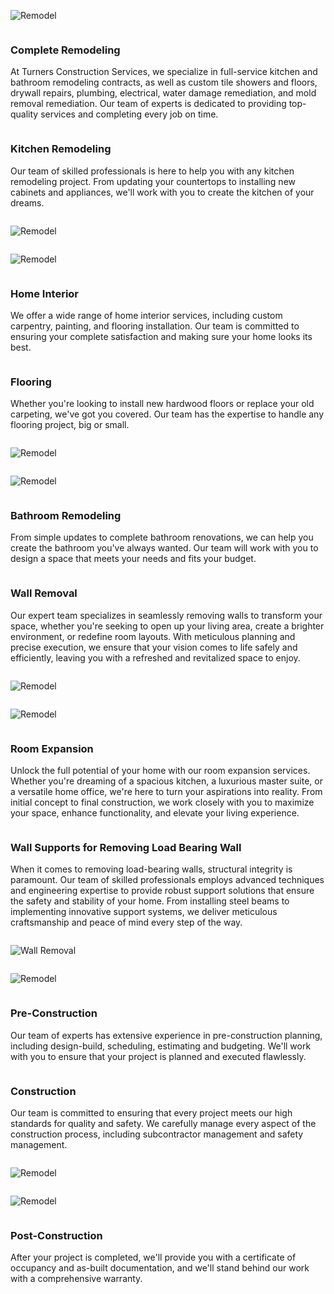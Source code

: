 <!-- pagetitle:Our Services -->
<!-- pagelayout:page -->
<!-- pagedate: -->
<!-- pagethumbnail:images/heroimage.webp -->
<!-- pageexcerpt: -->
<!-- pagekeywords: -->
<!-- pageauthor: -->
<!-- pagetype:website -->

<div class="elementcontainer no-top-margin">
<div class="row alignitems-vertical">
<div class="column col-4 textalign-left flex-basis-600">

![Remodel](pages/images/services/ourservices1.webp)

</div>
<div class="column col-8 textalign-left textalign-vertical flex-basis-600">

### Complete Remodeling

At Turners Construction Services, we specialize in full-service kitchen and bathroom remodeling contracts, as well as custom tile showers and floors, drywall repairs, plumbing, electrical, water damage remediation, and mold removal remediation. Our team of experts is dedicated to providing top-quality services and completing every job on time.

</div>
</div>
</div>
<div class="elementcontainer dark">
<div class="row alignitems-vertical">
<div class="column col-8 textalign-left flex-basis-600">

### Kitchen Remodeling

Our team of skilled professionals is here to help you with any kitchen remodeling project. From updating your countertops to installing new cabinets and appliances, we'll work with you to create the kitchen of your dreams.

</div>
<div class="column col-4 textalign-left textalign-vertical flex-basis-600">

![Remodel](pages/images/services/kitchenremodel.webp)

</div>
</div>
</div>
<div class="elementcontainer">
<div class="row alignitems-vertical">
<div class="column col-4 textalign-left flex-basis-600">

![Remodel](pages/images/services/homeinterior.webp)

</div>
<div class="column col-8 textalign-left textalign-vertical flex-basis-600">

### Home Interior

We offer a wide range of home interior services, including custom carpentry, painting, and flooring installation. Our team is committed to ensuring your complete satisfaction and making sure your home looks its best.

</div>
</div>
</div>
<div class="elementcontainer dark">
<div class="row alignitems-vertical">
<div class="column col-8 textalign-left flex-basis-600">

### Flooring

Whether you're looking to install new hardwood floors or replace your old carpeting, we've got you covered. Our team has the expertise to handle any flooring project, big or small.

</div>
<div class="column col-4 textalign-left textalign-vertical flex-basis-600">

![Remodel](pages/images/services/flooring.webp)

</div>
</div>
</div>
<div class="elementcontainer">
<div class="row alignitems-vertical">
<div class="column col-4 textalign-left flex-basis-600">

![Remodel](pages/images/services/bathroomremodeling.webp)

</div>
<div class="column col-8 textalign-left flex-basis-600">

### Bathroom Remodeling

From simple updates to complete bathroom renovations, we can help you create the bathroom you've always wanted. Our team will work with you to design a space that meets your needs and fits your budget.


</div>
</div>
</div>
<div class="elementcontainer dark">
<div class="row alignitems-vertical">
<div class="column col-8 textalign-left flex-basis-600">

### Wall Removal

Our expert team specializes in seamlessly removing walls to transform your space, whether you're seeking to open up your living area, create a brighter environment, or redefine room layouts. With meticulous planning and precise execution, we ensure that your vision comes to life safely and efficiently, leaving you with a refreshed and revitalized space to enjoy.

</div>
<div class="column col-4 textalign-left flex-basis-600">

![Remodel](pages/images/services/wallremoval.webp)

</div>
</div>
</div>
<div class="elementcontainer">
<div class="row alignitems-vertical">
<div class="column col-4 textalign-left flex-basis-600">

![Remodel](pages/images/services/roomexpansion.webp)

</div>
<div class="column col-8 textalign-left flex-basis-600">

### Room Expansion

Unlock the full potential of your home with our room expansion services. Whether you're dreaming of a spacious kitchen, a luxurious master suite, or a versatile home office, we're here to turn your aspirations into reality. From initial concept to final construction, we work closely with you to maximize your space, enhance functionality, and elevate your living experience.

</div>
</div>
</div>
<div class="elementcontainer dark">
<div class="row alignitems-vertical">
<div class="column col-8 textalign-left flex-basis-600">

### Wall Supports for Removing Load Bearing Wall

When it comes to removing load-bearing walls, structural integrity is paramount. Our team of skilled professionals employs advanced techniques and engineering expertise to provide robust support solutions that ensure the safety and stability of your home. From installing steel beams to implementing innovative support systems, we deliver meticulous craftsmanship and peace of mind every step of the way.

</div>
<div class="column col-4 textalign-left flex-basis-600">

![Wall Removal](pages/images/services/ourservices3.webp)

</div>
</div>
</div>
<div class="elementcontainer">
<div class="row alignitems-vertical">
<div class="column col-4 textalign-left flex-basis-600">

![Remodel](pages/images/services/preconstruction.webp)

</div>
<div class="column col-8 textalign-left flex-basis-600">

### Pre-Construction

Our team of experts has extensive experience in pre-construction planning, including design-build, scheduling, estimating and budgeting. We'll work with you to ensure that your project is planned and executed flawlessly.

</div>
</div>
</div>
<div class="elementcontainer dark">
<div class="row alignitems-vertical">
<div class="column col-8 textalign-left flex-basis-600">

### Construction

Our team is committed to ensuring that every project meets our high standards for quality and safety. We carefully manage every aspect of the construction process, including subcontractor management and safety management.

</div>
<div class="column col-4 textalign-left flex-basis-600">

![Remodel](pages/images/services/construction.webp)

</div>
</div>
</div>
<div class="elementcontainer">
<div class="row alignitems-vertical">
<div class="column col-4 textalign-left flex-basis-600">

![Remodel](pages/images/services/ourservices2.webp)

</div>
<div class="column col-8 textalign-left flex-basis-600">

### Post-Construction

After your project is completed, we'll provide you with a certificate of occupancy and as-built documentation, and we'll stand behind our work with a comprehensive warranty.

</div>
</div>
</div>
